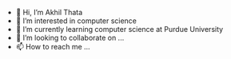 - 👋 Hi, I’m Akhil Thata
- 👀 I’m interested in computer science
- 🌱 I’m currently learning computer science at Purdue University
- 💞️ I’m looking to collaborate on ...
- 📫 How to reach me ...

<!---
athata1/athata1 is a ✨ special ✨ repository because its `README.md` (this file) appears on your GitHub profile.
You can click the Preview link to take a look at your changes.
--->
